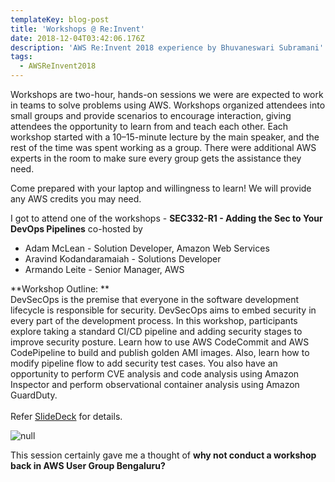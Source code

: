 ```yaml
---
templateKey: blog-post
title: 'Workshops @ Re:Invent'
date: 2018-12-04T03:42:06.176Z
description: 'AWS Re:Invent 2018 experience by Bhuvaneswari Subramani'
tags:
  - AWSReInvent2018
---
```

Workshops are two-hour, hands-on sessions we were are expected to work in teams to solve problems using AWS. Workshops organized attendees into small groups and provide scenarios to encourage interaction, giving attendees the opportunity to learn from and teach each other. Each workshop started with a 10–15-minute lecture by the main speaker, and the rest of the time was spent working as a group. There were additional AWS experts in the room to make sure every group gets the assistance they need.

Come prepared with your laptop and willingness to learn! We will provide any AWS credits you may need.

I got to attend one of the workshops - **SEC332-R1 - Adding the Sec to Your DevOps Pipelines** co-hosted by 

* Adam McLean - Solution Developer, Amazon Web Services
* Aravind Kodandaramaiah - Solutions Developer
* Armando Leite - Senior Manager, AWS

**Workshop Outline: **\
DevSecOps is the premise that everyone in the software development lifecycle is responsible for security. DevSecOps aims to embed security in every part of the development process. In this workshop, participants explore taking a standard CI/CD pipeline and adding security stages to improve security posture. Learn how to use AWS CodeCommit and AWS CodePipeline to build and publish golden AMI images. Also, learn how to modify pipeline flow to add security test cases. You also have an opportunity to perform CVE analysis and code analysis using Amazon Inspector and perform observational container analysis using Amazon GuardDuty.\
\
Refer [SlideDeck](https://www.slideshare.net/AmazonWebServices/adding-the-sec-to-your-devops-pipelines-sec332r1-aws-reinvent-2018) for details.

![null](/img/workshop_1.png)

This session certainly gave me a thought of **why not conduct a workshop back in AWS User Group Bengaluru?**
